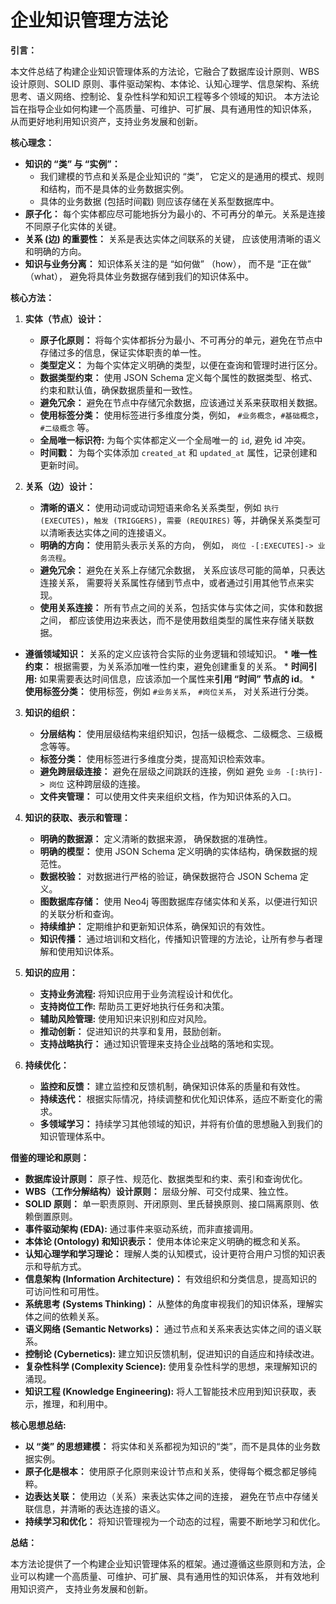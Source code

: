 # 企业知识管理方法论

**引言：**

本文件总结了构建企业知识管理体系的方法论，它融合了数据库设计原则、WBS设计原则、SOLID 原则、事件驱动架构、本体论、认知心理学、信息架构、系统思考、语义网络、控制论、复杂性科学和知识工程等多个领域的知识。 本方法论旨在指导企业如何构建一个高质量、可维护、可扩展、具有通用性的知识体系， 从而更好地利用知识资产，支持业务发展和创新。

**核心理念：**

*   **知识的 “类” 与 “实例”：**
    *   我们建模的节点和关系是企业知识的 “类”， 它定义的是通用的模式、规则和结构，而不是具体的业务数据实例。
    *  具体的业务数据 (包括时间戳)  则应该存储在关系型数据库中。
*   **原子化：** 每个实体都应尽可能地拆分为最小的、不可再分的单元。关系是连接不同原子化实体的关键。
*  **关系 (边) 的重要性：** 关系是表达实体之间联系的关键， 应该使用清晰的语义和明确的方向。
*   **知识与业务分离：** 知识体系关注的是 “如何做” （how）， 而不是 “正在做” （what）， 避免将具体业务数据存储到我们的知识体系中。

**核心方法：**

1.  **实体（节点）设计：**
    *   **原子化原则：** 将每个实体都拆分为最小、不可再分的单元，避免在节点中存储过多的信息，保证实体职责的单一性。
    *   **类型定义：** 为每个实体定义明确的类型，以便在查询和管理时进行区分。
    *   **数据类型约束：** 使用 JSON Schema 定义每个属性的数据类型、格式、约束和默认值，确保数据质量和一致性。
    *   **避免冗余：** 避免在节点中存储冗余数据，应该通过关系来获取相关数据。
    *  **使用标签分类：** 使用标签进行多维度分类，例如， `#业务概念`，`#基础概念`，`#二级概念` 等。
    *  **全局唯一标识符:**  为每个实体都定义一个全局唯一的 `id`, 避免 id 冲突。
    *   **时间戳：** 为每个实体添加 `created_at` 和 `updated_at` 属性，记录创建和更新时间。

2.  **关系（边）设计：**
    *   **清晰的语义：** 使用动词或动词短语来命名关系类型，例如 `执行 (EXECUTES)`，`触发 (TRIGGERS)`，`需要 (REQUIRES)` 等，并确保关系类型可以清晰表达实体之间的连接语义。
    *   **明确的方向：** 使用箭头表示关系的方向， 例如， `岗位 -[:EXECUTES]-> 业务流程`。
    *   **避免冗余：**  避免在关系上存储冗余数据， 关系应该尽可能的简单，只表达连接关系， 需要将关系属性存储到节点中，或者通过引用其他节点来实现。
    * **使用关系连接：**  所有节点之间的关系，包括实体与实体之间，实体和数据之间， 都应该使用边来表达，而不是使用数组类型的属性来存储关联数据。
   *   **遵循领域知识：** 关系的定义应该符合实际的业务逻辑和领域知识。
    *   **唯一性约束：** 根据需要，为关系添加唯一性约束，避免创建重复的关系。
    *  **时间引用:**  如果需要表达时间信息，应该添加一个属性来**引用 “时间” 节点的 id**。
    *   **使用标签分类：** 使用标签，例如 `#业务关系`， `#岗位关系`， 对关系进行分类。

3.  **知识的组织：**
    *   **分层结构：** 使用层级结构来组织知识，包括一级概念、二级概念、三级概念等等。
    *   **标签分类：** 使用标签进行多维度分类，提高知识检索效率。
    *   **避免跨层级连接：**  避免在层级之间跳跃的连接，例如 避免  `业务 -[:执行]-> 岗位` 这种跨层级的连接。
    *  **文件夹管理：** 可以使用文件夹来组织文档，作为知识体系的入口。

4.  **知识的获取、表示和管理：**
     *  **明确的数据源：**  定义清晰的数据来源， 确保数据的准确性。
     *  **明确的模型：**  使用 JSON Schema 定义明确的实体结构，确保数据的规范性。
     *  **数据校验：**  对数据进行严格的验证，确保数据符合 JSON Schema 定义。
     *   **图数据库存储：** 使用 Neo4j 等图数据库存储实体和关系，以便进行知识的关联分析和查询。
    *   **持续维护：**  定期维护和更新知识体系，确保知识的有效性。
    *  **知识传播：** 通过培训和文档化，传播知识管理的方法论，让所有参与者理解和使用知识体系。

5. **知识的应用：**
    *  **支持业务流程:** 将知识应用于业务流程设计和优化。
    *   **支持岗位工作:**  帮助员工更好地执行任务和决策。
     *   **辅助风险管理:**  使用知识来识别和应对风险。
    *   **推动创新：**  促进知识的共享和复用，鼓励创新。
   *  **支持战略执行：**  通过知识管理来支持企业战略的落地和实现。

6.  **持续优化：**
      *   **监控和反馈：**  建立监控和反馈机制，确保知识体系的质量和有效性。
    *    **持续迭代：** 根据实际情况，持续调整和优化知识体系，适应不断变化的需求。
    *   **多领域学习：** 持续学习其他领域的知识，并将有价值的思想融入到我们的知识管理体系中。

**借鉴的理论和原则：**

*   **数据库设计原则：** 原子性、规范化、数据类型和约束、索引和查询优化。
*   **WBS（工作分解结构）设计原则：** 层级分解、可交付成果、独立性。
*   **SOLID 原则：**  单一职责原则、开闭原则、里氏替换原则、接口隔离原则、依赖倒置原则。
*   **事件驱动架构 (EDA):** 通过事件来驱动系统，而非直接调用。
*   **本体论 (Ontology) 和知识表示：**  使用本体论来定义明确的概念和关系。
*   **认知心理学和学习理论：**  理解人类的认知模式，设计更符合用户习惯的知识表示和导航方式。
*   **信息架构 (Information Architecture)：** 有效组织和分类信息，提高知识的可访问性和可用性。
*   **系统思考 (Systems Thinking)：**  从整体的角度审视我们的知识体系，理解实体之间的依赖关系。
*   **语义网络 (Semantic Networks)：** 通过节点和关系来表达实体之间的语义联系。
*   **控制论 (Cybernetics):**  建立知识反馈机制，促进知识的自适应和持续改进。
*   **复杂性科学 (Complexity Science):**  使用复杂性科学的思想，来理解知识的涌现。
*   **知识工程 (Knowledge Engineering):**  将人工智能技术应用到知识获取，表示，推理，和利用中。

**核心思想总结:**

*   **以 “类” 的思想建模：**  将实体和关系都视为知识的“类”，而不是具体的业务数据实例。
*   **原子化是根本：**  使用原子化原则来设计节点和关系，使得每个概念都足够纯粹。
*   **边表达关联：**  使用边（关系）来表达实体之间的连接， 避免在节点中存储关联信息，并清晰的表达连接的语义。
*   **持续学习和优化：** 将知识管理视为一个动态的过程，需要不断地学习和优化。

**总结：**

本方法论提供了一个构建企业知识管理体系的框架。通过遵循这些原则和方法，企业可以构建一个高质量、可维护、可扩展、具有通用性的知识体系， 并有效地利用知识资产， 支持业务发展和创新。